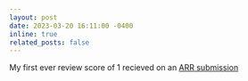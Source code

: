 ```yaml
---
layout: post
date: 2023-03-20 16:11:00 -0400
inline: true
related_posts: false
---
```


My first ever review score of 1 recieved on an [ARR submission](https://arxiv.org/abs/2402.12291)
